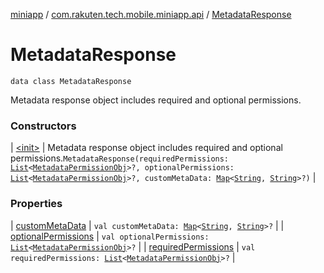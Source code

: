 [miniapp](../../index.md) / [com.rakuten.tech.mobile.miniapp.api](../index.md) / [MetadataResponse](./index.md)

# MetadataResponse

`data class MetadataResponse`

Metadata response object includes required and optional permissions.

### Constructors

| [&lt;init&gt;](-init-.md) | Metadata response object includes required and optional permissions.`MetadataResponse(requiredPermissions: `[`List`](https://kotlinlang.org/api/latest/jvm/stdlib/kotlin.collections/-list/index.html)`<`[`MetadataPermissionObj`](../-metadata-permission-obj/index.md)`>?, optionalPermissions: `[`List`](https://kotlinlang.org/api/latest/jvm/stdlib/kotlin.collections/-list/index.html)`<`[`MetadataPermissionObj`](../-metadata-permission-obj/index.md)`>?, customMetaData: `[`Map`](https://kotlinlang.org/api/latest/jvm/stdlib/kotlin.collections/-map/index.html)`<`[`String`](https://kotlinlang.org/api/latest/jvm/stdlib/kotlin/-string/index.html)`, `[`String`](https://kotlinlang.org/api/latest/jvm/stdlib/kotlin/-string/index.html)`>?)` |

### Properties

| [customMetaData](custom-meta-data.md) | `val customMetaData: `[`Map`](https://kotlinlang.org/api/latest/jvm/stdlib/kotlin.collections/-map/index.html)`<`[`String`](https://kotlinlang.org/api/latest/jvm/stdlib/kotlin/-string/index.html)`, `[`String`](https://kotlinlang.org/api/latest/jvm/stdlib/kotlin/-string/index.html)`>?` |
| [optionalPermissions](optional-permissions.md) | `val optionalPermissions: `[`List`](https://kotlinlang.org/api/latest/jvm/stdlib/kotlin.collections/-list/index.html)`<`[`MetadataPermissionObj`](../-metadata-permission-obj/index.md)`>?` |
| [requiredPermissions](required-permissions.md) | `val requiredPermissions: `[`List`](https://kotlinlang.org/api/latest/jvm/stdlib/kotlin.collections/-list/index.html)`<`[`MetadataPermissionObj`](../-metadata-permission-obj/index.md)`>?` |

